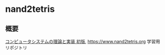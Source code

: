 # nand2tetris

## 概要

[コンピュータシステムの理論と実装 初版](https://www.oreilly.co.jp/books/9784873117126/), <https://www.nand2tetris.org> 学習用リポジトリ
